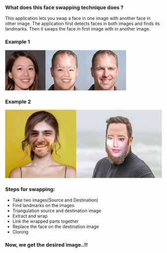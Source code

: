 ### What does this face swapping technique does ?

This application lets you swap a face in one image with another face in other image. The application first detects faces in both images and finds its landmarks. Then it swaps the face in first image with in another image.

### Example 1
![face swap sample](https://raw.githubusercontent.com/sudipg4112001/Face-X/master/Face-Swapping/Sample%20images/Face_swap_2.jpg)

### Example 2

![face swap sample](https://raw.githubusercontent.com/sudipg4112001/Face-X/master/Face-Swapping/Sample%20images/face_swap_1.png)

### Steps for swapping:
- Take two images(Source and Destination)
- Find landmarks on the images
- Triangulation source and destination image
- Extract and wrap
- Link the wrapped parts together
- Replace the face on the destination image
- Cloning
### Now, we get the desired image..!!
